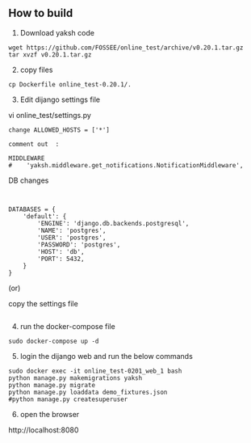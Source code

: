 ## How to build


1. Download yaksh code

```
wget https://github.com/FOSSEE/online_test/archive/v0.20.1.tar.gz
tar xvzf v0.20.1.tar.gz
```

2. copy files

```
cp Dockerfile online_test-0.20.1/.
```

3. Edit dijango settings file


vi online_test/settings.py

```
change ALLOWED_HOSTS = ['*']

comment out  :

MIDDLEWARE
#    'yaksh.middleware.get_notifications.NotificationMiddleware',

```

DB changes
```

   
DATABASES = {
    'default': {
        'ENGINE': 'django.db.backends.postgresql',
        'NAME': 'postgres',
        'USER': 'postgres',
        'PASSWORD': 'postgres',
        'HOST': 'db',
        'PORT': 5432,
    }
}

```


(or)

copy the settings file

```

```


4. run the docker-compose file

```
sudo docker-compose up -d
```


5. login the dijango web and run the below commands

```
sudo docker exec -it online_test-0201_web_1 bash
python manage.py makemigrations yaksh
python manage.py migrate
python manage.py loaddata demo_fixtures.json
#python manage.py createsuperuser
```

6. open the browser

http://localhost:8080
